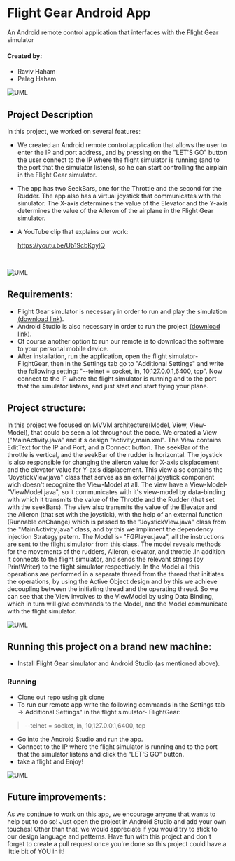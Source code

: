 # Flight Gear Android App
An Android remote control application that interfaces with the Flight Gear simulator 


#### Created by:
- Raviv Haham
- Peleg Haham


![UML](https://imgur.com/14cQTm7.png)



Project Description
-
In this project, we worked on several features:
- We created an Android remote control application that allows the user to enter the IP and port address, and by pressing on the "LET'S GO" button the user connect to the IP where the flight simulator is running (and to the port that the simulator listens), so he can start controlling the airplain in the Flight Gear simulator.
- The app has two SeekBars, one for the Throttle and the second for the Rudder. The app also has a virtual joystick that communicates with the simulator.
  The X-axis determines the value of the Elevator and the Y-axis determines the value of the Aileron of the airplane in the Flight Gear simulator.
  

- A YouTube clip that explains our work: 

   https://youtu.be/Ub19cbKgylQ

<br />

![UML](https://imgur.com/ysWjfTw.png)

## Requirements:

- Flight Gear simulator is necessary in order to run and play the simulation [(download link)](https://www.flightgear.org/download/).
- Android Studio is also necessary in order to run the project [(download link)](https://developer.android.com/studio).
- Of course another option to run our remote is to download the software to your personal mobile device.
- After installation, run the application, open the flight simulator- FlightGear, then in the Settings tab go to "Additional Settings"
 and write the following setting:
"--telnet = socket, in, 10,127.0.0.1,6400, tcp". Now connect to the IP where the flight simulator is running and to the port that the simulator listens, and just start and start flying your plane.

## Project structure:

In this project we focused on MVVM architecture(Model, View, View-Model), that could be seen a lot throughout the code.
We created a View ("MainActivity.java" and it's design "activity_main.xml". The View contains EditText for the IP and Port, and a Connect button.
The seekBar of the throttle is vertical, and the seekBar of the rudder is horizontal. The joystick is also responsible for changing the aileron value for X-axis displacement and the elevator value for Y-axis displacement. This view also contains the "JoystickView.java" class that serves as an external joystick component wich doesn't recognize the View-Model at all. The view have a View-Model- "ViewModel.java", so it communicates with it's view-model by data-binding with which it transmits the value of the Throttle and the Rudder (that set with the seekBars). The view also transmits the value of the Elevator and the Aileron (that set with the joystick), with the help of an external function (Runnable onChange) which is passed to the "JoystickView.java" class from the "MainActivity.java" class, and by this we impliment the dependency injection Strategy patern. The Model is- "FGPlayer.java", all the instructions are sent to the flight simulator from this class. The model reveals methods for the movements of the rudders, Aileron, elevator, and throttle .In addition it connects to the flight simulator, and sends the relevant strings (by PrintWriter) to the flight simulator respectively. In the Model all this operations are performed in a separate thread from the thread that initiates the operations, by using the Active Object design and by this we achieve decoupling between the initiating thread and the operating thread.
So we can see that the View involves to the ViewModel by using Data Binding, which in turn will give commands to the Model, and the Model communicate with the flight simulator.


![UML](https://imgur.com/NPSxlAi.png)

## Running this project on a brand new machine:

- Install Flight Gear simulator and Android Studio (as mentioned above).

### Running

- Clone out repo using git clone
- To run our remote app write the following commands in the Settings tab -> Additional Settings" in the flight simulator- FlightGear:

>    --telnet = socket, in, 10,127.0.0.1,6400, tcp

- Go into the Android Studio and run the app.
- Connect to the IP where the flight simulator is running and to the port that the simulator listens and click the  "LET'S GO" button.
- take a flight and Enjoy!

![UML](https://imgur.com/WyUWqqz.png)

## Future improvements:

As we continue to work on this app, we encourage anyone that wants to help out to do so!
Just open the project in Android Studio and add your own touches!
Other than that, we would appreciate if you would try to stick to our design language and patterns.
Have fun with this project and don't forget to create a pull request once you're done so this project could have a little bit of YOU in it!
